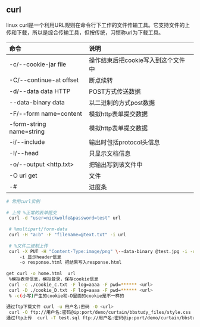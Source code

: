 
## curl

linux curl是一个利用URL规则在命令行下工作的文件传输工具。它支持文件的上传和下载，所以是综合传输工具，但按传统，习惯称url为下载工具。

| 命令 | 说明 |
| :--- | :--- |
| -c/--cookie-jar file | 操作结束后把cookie写入到这个文件中 |
| -C/--continue-at offset | 断点续转 |
| -d/--data data HTTP | POST方式传送数据 |
| --data-binary data | 以二进制的方式post数据 |
 | -F/--form name=content | 模拟http表单提交数据 |
 | -form-string name=string | 模拟http表单提交数据 |
 | -i/--include | 输出时包括protocol头信息 |
| -I/--head | 只显示文档信息 |
| -o/--output <http.txt> | 把输出写到该文件中 |
| -O url get | 文件 |
| -# | 进度条 |

```bash
# 常用curl实例
 
# 上传 %正常的表单提交
 curl -d "user=nickwolfe&password=test" url 
 
 # %multipart/form-data
 curl -H "a:b" -F "filename=@text.txt" -i url 
 
 # %文件二进制上传
 curl -X PUT -H "Content-Type:image/png" \--data-binary @test.jpg -i -o response.html url 
     -i 显示header信息
     -o response.html 把结果写入response.html
 
get curl -o home.html  url
 %模拟表单信息，模拟登录，保存cookie信息
 curl -c ./cookie_c.txt -F log=aaaa -F pwd=****** <url>
 curl -D ./cookie_D.txt -F log=aaaa -F pwd=****** <url>
 % -c(小写)产生的cookie和-D里面的cookie是不一样的
 
通过ftp下载文件 curl -u 用户名:密码 -O <url>
 curl -O ftp://用户名:密码@ip:port/demo/curtain/bbstudy_files/style.css 
通过ftp上传  curl -T test.sql ftp://用户名:密码@ip:port/demo/curtain/bbstudy_files/

```
